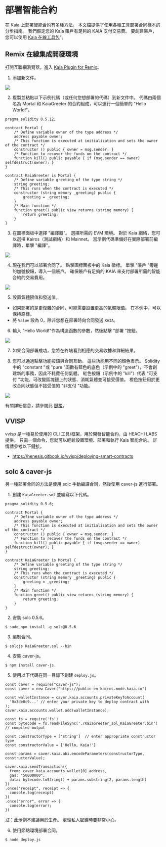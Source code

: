 # 部署智能合約

在 Kaia 上部署智能合約有多種方法。 本文檔提供了使用各種工具部署合同樣本的分步指南。 我們假定您的 Kaia 賬戶有足夠的 KAIA 支付交易費。 要創建賬戶，您可以使用 [Kaia 在線工具包](https://toolkit.kaia.io/account/accountKeyLegacy)"。

## Remix 在線集成開發環境<a id="remix-ide"></a>

打開互聯網瀏覽器，進入 [Kaia Plugin for Remix](https://ide.kaia.io)。

1. 添加新文件。

![](/img/build/smart-contracts/01_deployment_ide.png)

2. 複製並粘貼以下示例代碼（或任何您想部署的代碼）到新文件中。 代碼由兩個名為 Mortal 和 KaiaGreeter 的合約組成，可以運行一個簡單的 "Hello World!"。

```
pragma solidity 0.5.12;

contract Mortal {
    /* Define variable owner of the type address */
    address payable owner;
    /* This function is executed at initialization and sets the owner of the contract */
    constructor () public { owner = msg.sender; }
    /* Function to recover the funds on the contract */
    function kill() public payable { if (msg.sender == owner) selfdestruct(owner); }
}

contract KaiaGreeter is Mortal {
    /* Define variable greeting of the type string */
    string greeting;
    /* This runs when the contract is executed */
    constructor (string memory _greeting) public {
        greeting = _greeting;
    }
    /* Main function */
    function greet() public view returns (string memory) {
        return greeting;
    }
}
```

3. 在圖標面板中選擇 "編譯器"。 選擇所需的 EVM 環境。 對於 Kaia 網絡，您可以選擇 Kairos（測試網絡）和 Mainnet。 當示例代碼準備好在實際部署前編譯時，單擊 "編譯"。

![](/img/build/smart-contracts/02_deployment_compile.png)

4. 現在我們可以部署合同了。 點擊圖標面板中的 Kaia 徽標。 單擊 "賬戶 "旁邊的加號按鈕，導入一個賬戶。 確保賬戶有足夠的 KAIA 來支付部署所需的智能合約的交易費用。

![](/img/build/smart-contracts/05_deployment_account.png)

5. 設置氣體限值和發送值。

- 如果部署的是更復雜的合同，可能需要設置更高的氣體限值。 在本例中，可以保持原樣。
- 將 `Value` 設為 0，除非您想在部署時向合同發送 `KAIA`。

6. 輸入 "Hello World!"作為構造函數的參數，然後點擊 "部署 "按鈕。

![](/img/build/smart-contracts/03_deployment_hello.png)

7. 如果合同部署成功，您將在終端看到相應的交易收據和詳細結果。

8. 您可以通過點擊功能按鈕與合同互動。 這些功能用不同的顏色表示。 Solidity中的 "constant "或 "pure "函數有藍色的底色（示例中的 "greet"），不會創建新的事務，因此不耗費任何氣體。 紅色按鈕（示例中的 "kill"）代表 "可支付 "功能，可改變區塊鏈上的狀態、消耗氣體並可接受價值。 橙色按鈕用於更改合同狀態但不接受值的 "非支付 "功能。

![](/img/build/smart-contracts/06_deployment_functions.png)

有關詳細信息，請參閱此 [鏈接](../ide-and-tools/ide-and-tools.md)。

## VVISP <a id="vvisp"></a>

vvisp 是一種易於使用的 CLI 工具/框架，用於開發智能合約，由 HEACHI LABS 提供。 只需一個命令，您就可以輕鬆設置環境、部署和執行 Kaia 智能合約。 詳情請參考以下鏈接。

- https://henesis.gitbook.io/vvisp/deploying-smart-contracts

## solc & caver-js <a id="solc-caver-js"></a>

另一種部署合同的方法是使用 solc 手動編譯合同，然後使用 caver-js 進行部署。

1. 創建 `KaiaGreeter.sol` 並編寫以下代碼。

```
pragma solidity 0.5.6;

contract Mortal {
    /* Define variable owner of the type address */
    address payable owner;
    /* This function is executed at initialization and sets the owner of the contract */
    constructor () public { owner = msg.sender; }
    /* Function to recover the funds on the contract */
    function kill() public payable { if (msg.sender == owner) selfdestruct(owner); }
}

contract KaiaGreeter is Mortal {
    /* Define variable greeting of the type string */
    string greeting;
    /* This runs when the contract is executed */
    constructor (string memory _greeting) public {
        greeting = _greeting;
    }
    /* Main function */
    function greet() public view returns (string memory) {
        return greeting;
    }
}
```

2. 安裝 solc 0.5.6。

```
$ sudo npm install -g solc@0.5.6
```

3. 編制合同。

```
$ solcjs KaiaGreeter.sol --bin
```

4. 安裝 caver-js。

```
$ npm install caver-js.
```

5. 使用以下代碼在同一目錄下創建 `deploy.js`。

```
const Caver = require("caver-js");
const caver = new Caver("https://public-en-kairos.node.kaia.io")

const walletInstance = caver.kaia.accounts.privateKeyToAccount(
  '0x3de0c9...' // enter your private key to deploy contract with
);
caver.kaia.accounts.wallet.add(walletInstance);

const fs = require('fs')
const bytecode = fs.readFileSync('./KaiaGreeter_sol_KaiaGreeter.bin') // compiled output

const constructorType = ['string']  // enter appropriate constructor type
const constructorValue = ['Hello, Kaia!']

const params = caver.kaia.abi.encodeParameters(constructorType, constructorValue);

caver.kaia.sendTransaction({
  from: caver.kaia.accounts.wallet[0].address,
  gas: "50000000",
  data: bytecode.toString() + params.substring(2, params.length)
})
.once("receipt", receipt => {
  console.log(receipt)
})
.once("error", error => {
  console.log(error);
})
```

_注_：此示例不建議用於生產。 處理私人密鑰時要非常小心。

6. 使用節點環境部署合同。

```
$ node deploy.js
```
